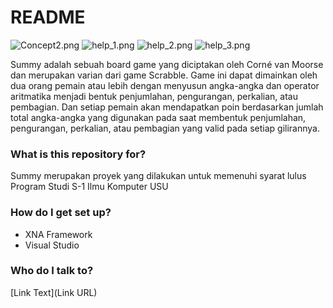 # README #

![Concept2.png](https://bitbucket.org/repo/GjRnop/images/3082727894-Concept2.png)
![help_1.png](https://bitbucket.org/repo/GjRnop/images/154597749-help_1.png)
![help_2.png](https://bitbucket.org/repo/GjRnop/images/3892901371-help_2.png)
![help_3.png](https://bitbucket.org/repo/GjRnop/images/1962958856-help_3.png)

Summy adalah sebuah board game yang diciptakan oleh Corné van Moorse dan merupakan varian dari game Scrabble. Game ini dapat dimainkan oleh dua orang pemain atau lebih dengan menyusun angka-angka dan operator aritmatika menjadi bentuk penjumlahan, pengurangan, perkalian, atau pembagian. Dan setiap pemain akan mendapatkan poin berdasarkan jumlah total angka-angka yang digunakan pada saat membentuk penjumlahan, pengurangan, perkalian, atau pembagian yang valid pada setiap gilirannya.

### What is this repository for? ###

Summy merupakan proyek yang dilakukan untuk memenuhi syarat lulus Program Studi S-1 Ilmu Komputer USU

### How do I get set up? ###

* XNA Framework
* Visual Studio

### Who do I talk to? ###

[Link Text](Link URL)
